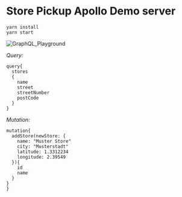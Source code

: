 # Store Pickup Apollo Demo server

```
yarn install
yarn start
```

![GraphQL_Playground](https://github.com/larsroettig-dev/graphql-workshop/blob/master/apollo/doc/GraphQL_Playground.png)

*Query:*
```
query{
  stores
  {
    name
    street
    streetNumber
    postCode
  }
}
```

*Mutation:*
```
mutation{
  addStore(newStore: {
    name: "Muster Store"
    city: "Musterstadt"
    latitude: 1.3312234
    longitude: 2.39549
  }){
    id
    name
  }
}
}
```